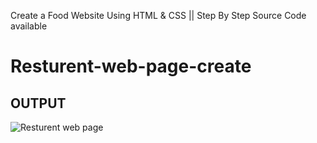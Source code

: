 Create a Food Website Using HTML & CSS || Step By Step Source Code available
# Resturent-web-page-create

## OUTPUT

![Resturent web page](https://github.com/Tamajit168/Resturent-web-page-create/assets/88767873/089922ac-71b0-4155-a4c3-772fdc21b0cc)
